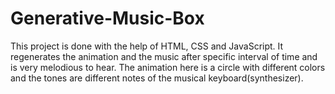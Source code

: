 # Generative-Music-Box
This project is done with the help of HTML, CSS and JavaScript. It regenerates the animation and the music after specific interval of time and is very melodious to hear. The animation here is a circle with different colors and the tones are different notes of the musical keyboard(synthesizer).
